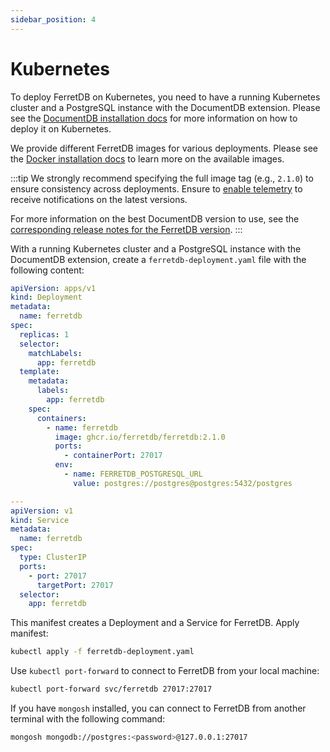 ```yaml
---
sidebar_position: 4
---
```


# Kubernetes

To deploy FerretDB on Kubernetes, you need to have a running Kubernetes cluster and a PostgreSQL instance with the DocumentDB extension.
Please see the [DocumentDB installation docs](../documentdb/kubernetes.md) for more information on how to deploy it on Kubernetes.

We provide different FerretDB images for various deployments.
Please see the [Docker installation docs](docker.md) to learn more on the available images.

:::tip
We strongly recommend specifying the full image tag (e.g., `2.1.0`)
to ensure consistency across deployments.
Ensure to [enable telemetry](../../telemetry.md) to receive notifications on the latest versions.

For more information on the best DocumentDB version to use, see the [corresponding release notes for the FerretDB version](https://github.com/FerretDB/FerretDB/releases/).
:::

With a running Kubernetes cluster and a PostgreSQL instance with the DocumentDB extension, create a `ferretdb-deployment.yaml` file with the following content:

```yaml
apiVersion: apps/v1
kind: Deployment
metadata:
  name: ferretdb
spec:
  replicas: 1
  selector:
    matchLabels:
      app: ferretdb
  template:
    metadata:
      labels:
        app: ferretdb
    spec:
      containers:
        - name: ferretdb
          image: ghcr.io/ferretdb/ferretdb:2.1.0
          ports:
            - containerPort: 27017
          env:
            - name: FERRETDB_POSTGRESQL_URL
              value: postgres://postgres@postgres:5432/postgres

---
apiVersion: v1
kind: Service
metadata:
  name: ferretdb
spec:
  type: ClusterIP
  ports:
    - port: 27017
      targetPort: 27017
  selector:
    app: ferretdb
```

This manifest creates a Deployment and a Service for FerretDB.
Apply manifest:

```sh
kubectl apply -f ferretdb-deployment.yaml
```

Use `kubectl port-forward` to connect to FerretDB from your local machine:

```sh
kubectl port-forward svc/ferretdb 27017:27017
```

If you have `mongosh` installed, you can connect to FerretDB from another terminal with the following command:

```sh
mongosh mongodb://postgres:<password>@127.0.0.1:27017
```
